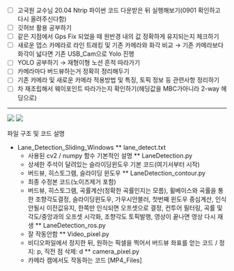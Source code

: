 - [ ]  고국원 교수님 20.04 Ntrip 파이썬 코드 다운받은 뒤 실행해보기(0901 확인하고 다시 올려주신다함)
- [ ]  깃허브 활용 공부하기
- [ ]  같은 지점에서 Gps Fix 되었을 때 원반경 내의 값 정확하게 유지되는지 체크하기
- [ ]  새로운 뎁스 카메라로 라인 트래킹 및 기존 카메라와 화각 비교
→ 기존 카메라보다 화각이 넓다면 기존 USB_Cam으로 Yolo 진행
- [ ]  YOLO 공부하기 → 재형이형 노션 흔적 따라가기
- [ ]  카메라마다 버드뷰하는거 정확히 정리해두기
- [ ]  기존 카메라 및 새로운 카메라 적용방법 및 특징, 토픽 정보 등 관련사항 정리하기
- [ ]  차 재조립해서 웨이포인트 따라가는지 확인하기(헤딩값을 MBC가아니라 2-way 헤딩으로)
---

<img src="https://capsule-render.vercel.app/api?type=slice&color=gradient&height=300&section=header&text=파일구조및코드설명&fontSize=20" />
<img src="https://capsule-render.vercel.app/api?type=slice&color=gradient&height=100&section=footer&text=Lane_Detection_Sliding_Windows&fontSize=16" />


파일 구조 및 코드 설명
* Lane_Detection_Sliding_Windows
  ** lane_detect.txt
    - 사용된 cv2 / numpy 함수 기본적인 설명 
  ** LaneDetection.py
    - 상세한 주석이 달려있는 슬라이딩윈도우 기본 코드(여기서부터 시작)
    - 버드뷰, 히스토그램, 슬라이딩 윈도우
  ** LaneDetection_contour.py
    - 최종 수정본 코드(노이즈제거 포함)
    - 버드뷰, 히스토그램, 곡률계산(정확한 곡률인지는 모름), 휠베이스와 곡률을 통한 조향각도결정, 슬라이딩윈도우, 가우시안블러, 첫번째 윈도우 중심계산, 인식안될시 이전값유지, 한쪽만 인식되면 오프셋으로 결정, 컨투어 필터링, 곡률 및 각도/중앙과의 오프셋 시각화, 조향각도 토픽발행, 영상이 끝나면 영상 다시 재생
  ** LaneDetection_ros.py
    - 잘 작동안함
  ** Video_pixel.py
    - 비디오파일에서 정지한 뒤, 원하는 픽셀을 찍어서 버드뷰 좌표를 얻는 코드 / 정지: p, 직전 점 삭제: d
  ** camera_pixel.py
    - 카메라 캠에서도 작동하는 코드
[MP4_Files]
